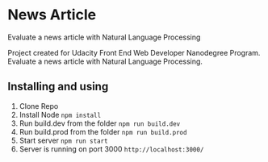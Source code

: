# News Article

Evaluate a news article with Natural Language Processing

Project created for Udacity Front End Web Developer Nanodegree Program.
Evaluate a news article with Natural Language Processing.

## Installing and using

1. Clone Repo
1. Install Node
   `npm install`
1. Run build.dev from the folder
   `npm run build.dev`
1. Run build.prod from the folder
   `npm run build.prod`
1. Start server
   `npm run start`
1. Server is running on port 3000
   `http://localhost:3000/`
